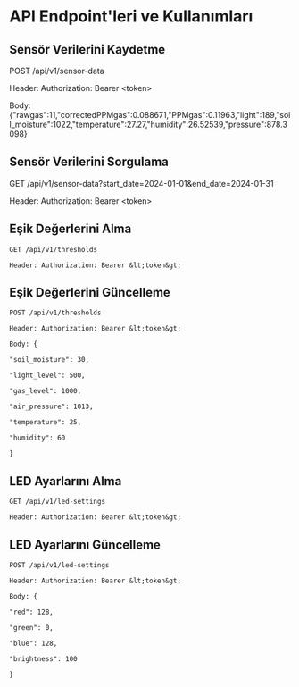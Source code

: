 # API Endpoint'leri ve Kullanımları

## Sensör Verilerini Kaydetme

POST /api/v1/sensor-data

Header: Authorization: Bearer &lt;token&gt;

Body: {"rawgas":11,"correctedPPMgas":0.088671,"PPMgas":0.11963,"light":189,"soil_moisture":1022,"temperature":27.27,"humidity":26.52539,"pressure":878.3098}

## Sensör Verilerini Sorgulama

GET /api/v1/sensor-data?start_date=2024-01-01&end_date=2024-01-31

Header: Authorization: Bearer &lt;token&gt;

## Eşik Değerlerini Alma
```
GET /api/v1/thresholds

Header: Authorization: Bearer &lt;token&gt;
```

## Eşik Değerlerini Güncelleme

```
POST /api/v1/thresholds

Header: Authorization: Bearer &lt;token&gt;

Body: {

"soil_moisture": 30,

"light_level": 500,

"gas_level": 1000,

"air_pressure": 1013,

"temperature": 25,

"humidity": 60

}
```
## LED Ayarlarını Alma
```
GET /api/v1/led-settings

Header: Authorization: Bearer &lt;token&gt;
```
## LED Ayarlarını Güncelleme
```
POST /api/v1/led-settings

Header: Authorization: Bearer &lt;token&gt;

Body: {

"red": 128,

"green": 0,

"blue": 128,

"brightness": 100

}
```